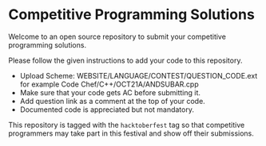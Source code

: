 # Competitive Programming Solutions
Welcome to an open source repository to submit your competitive programming solutions.

Please follow the given instructions to add your code to this repository.
  - Upload Scheme: WEBSITE/LANGUAGE/CONTEST/QUESTION_CODE.ext for example Code Chef/C++/OCT21A/ANDSUBAR.cpp
  - Make sure that your code gets AC before submitting it.
  - Add question link as a comment at the top of your code.
  - Documented code is appreciated but not mandatory.

This repository is tagged with the `hacktoberfest` tag so that competitive programmers may take part in this festival and show off their submissions.

